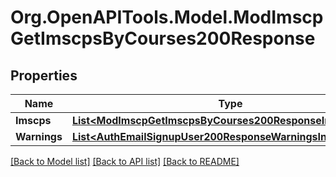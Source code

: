 # Org.OpenAPITools.Model.ModImscpGetImscpsByCourses200Response

## Properties

Name | Type | Description | Notes
------------ | ------------- | ------------- | -------------
**Imscps** | [**List&lt;ModImscpGetImscpsByCourses200ResponseImscpsInner&gt;**](ModImscpGetImscpsByCourses200ResponseImscpsInner.md) |  | 
**Warnings** | [**List&lt;AuthEmailSignupUser200ResponseWarningsInner&gt;**](AuthEmailSignupUser200ResponseWarningsInner.md) |  | [optional] 

[[Back to Model list]](../README.md#documentation-for-models) [[Back to API list]](../README.md#documentation-for-api-endpoints) [[Back to README]](../README.md)

